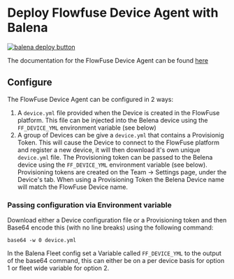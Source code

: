 # Deploy Flowfuse Device Agent with Balena

[![balena deploy button](https://www.balena.io/deploy.svg)](https://dashboard.balena-cloud.com/deploy?repoUrl=https://github.com/flowfuse/balena-device-agent)

The documentation for the FlowFuse Device Agent can be found [here](https://flowfuse.com/docs/device-agent/introduction/)

## Configure

The FlowFuse Device Agent can be configured in 2 ways:

 1. A `device.yml` file provided when the Device is created in the FlowFuse platform. This file can be injected into the Belena device using the `FF_DEVICE_YML` environment variable (see below)
 2. A group of Devices can be give a `device.yml` that contains a Provisionig Token. This will cause the Device to connect to the FlowFuse platform and register a new device, it will then download it's own unique `device.yml` file. The Provisioning token can be passed to the Belena device using the `FF_DEVICE_YML` environment variable (see below). Provisioning tokens are created on the Team -> Settings page, under the Device's tab.
    When using a Provisioning Token the Belena Device name will match the FlowFuse Device name.

### Passing configuration via Environment variable

Download either a Device configuration file or a Provisioning token and then Base64 encode this (with no line breaks) using the following command:

```
base64 -w 0 device.yml
```

In the Balena Fleet config set a Variable called `FF_DEVICE_YML` to the output of the base64 command, this can either be on a per device basis for option 1 or fleet wide variable for option 2.

